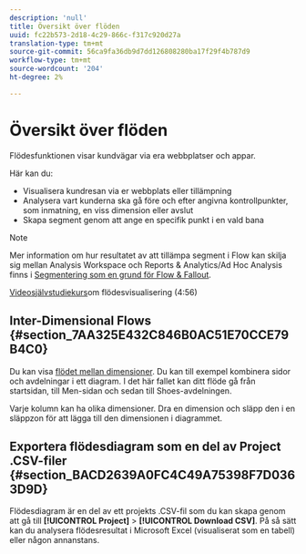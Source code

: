 ```yaml
---
description: 'null'
title: Översikt över flöden
uuid: fc22b573-2d18-4c29-866c-f317c920d27a
translation-type: tm+mt
source-git-commit: 56ca9fa36db9d7dd126808280ba17f29f4b787d9
workflow-type: tm+mt
source-wordcount: '204'
ht-degree: 2%

---
```



# Översikt över flöden

Flödesfunktionen visar kundvägar via era webbplatser och appar.

Här kan du:

* Visualisera kundresan via er webbplats eller tillämpning
* Analysera vart kunderna ska gå före och efter angivna kontrollpunkter, som inmatning, en viss dimension eller avslut
* Skapa segment genom att ange en specifik punkt i en vald bana

>[!NOTE]
>
>Mer information om hur resultatet av att tillämpa segment i Flow kan skilja sig mellan Analysis Workspace och Reports &amp; Analytics/Ad Hoc Analysis finns i [Segmentering som en grund för Flow &amp; Fallout](/help/analyze/analysis-workspace/visualizations/fallout/fallout-flow.md).

[Videosjälvstudiekurs](https://docs.adobe.com/content/help/en/analytics-learn/tutorials/analysis-workspace/analyzing-customer-journeys/flow-visualization.html)om flödesvisualisering (4:56)

## Inter-Dimensional Flows {#section_7AA325E432C846B0AC51E70CCE79B4C0}

Du kan visa [flödet mellan dimensioner](/help/analyze/analysis-workspace/visualizations/c-flow/multi-dimensional-flow.md). Du kan till exempel kombinera sidor och avdelningar i ett diagram. I det här fallet kan ditt flöde gå från startsidan, till Men-sidan och sedan till Shoes-avdelningen.

Varje kolumn kan ha olika dimensioner. Dra en dimension och släpp den i en släppzon för att lägga till den dimensionen i diagrammet.

## Exportera flödesdiagram som en del av Project .CSV-filer {#section_BACD2639A0FC4C49A75398F7D0363D9D}

Flödesdiagram är en del av ett projekts .CSV-fil som du kan skapa genom att gå till **[!UICONTROL Project]** > **[!UICONTROL Download CSV]**. På så sätt kan du analysera flödesresultat i Microsoft Excel (visualiserat som en tabell) eller någon annanstans.
